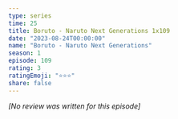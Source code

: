 ```yaml
---
type: series
time: 25
title: Boruto - Naruto Next Generations 1x109
date: "2023-08-24T00:00:00"
name: "Boruto - Naruto Next Generations"
season: 1
episode: 109
rating: 3
ratingEmoji: "⭐️⭐️⭐️"
share: false
---
```


_[No review was written for this episode]_